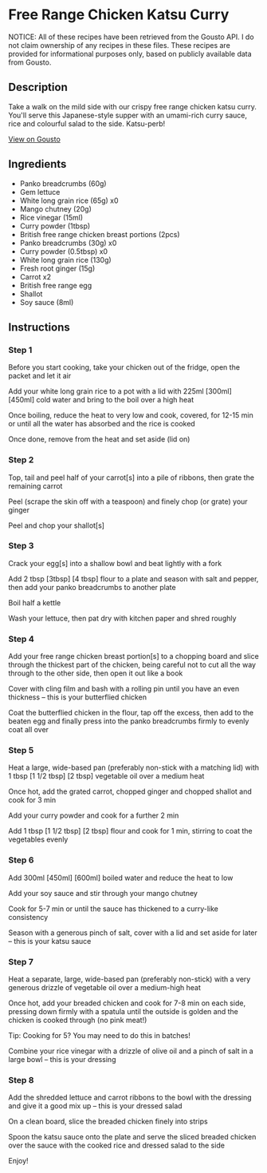 # Free Range Chicken Katsu Curry

NOTICE: All of these recipes have been retrieved from the Gousto API. I do not claim ownership of any recipes in these files. These recipes are provided for informational purposes only, based on publicly available data from Gousto.

## Description

Take a walk on the mild side with our crispy free range chicken katsu curry. You'll serve this Japanese-style supper with an umami-rich curry sauce, rice and colourful salad to the side. Katsu-perb! 

[View on Gousto](https://www.gousto.co.uk/recipes/cookbook/free-range-chicken-katsu-curry)

## Ingredients

- Panko breadcrumbs (60g)
- Gem lettuce
- White long grain rice (65g) x0
- Mango chutney (20g)
- Rice vinegar (15ml)
- Curry powder (1tbsp)
- British free range chicken breast portions (2pcs)
- Panko breadcrumbs (30g) x0
- Curry powder (0.5tbsp) x0
- White long grain rice (130g)
- Fresh root ginger (15g)
- Carrot x2
- British free range egg
- Shallot
- Soy sauce (8ml)

## Instructions


### Step 1

Before you start cooking, take your chicken out of the fridge, open the packet and let it air

Add your white long grain rice to a pot with a lid with 225ml<span class="text-purple"> [300ml]<span class="text-danger"> </span>[450ml]</span> cold water and bring to the boil over a high heat

Once boiling, reduce the heat to very low and cook, covered, for 12-15 min or until all the water has absorbed and the rice is cooked

Once done, remove from the heat and set aside (lid on)


### Step 2

Top, tail and peel half of your carrot[s] into a pile of ribbons, then grate the remaining carrot

Peel (scrape the skin off with a teaspoon) and finely chop (or grate) your ginger

Peel and chop your shallot[s]


### Step 3

Crack your egg[s] into a shallow bowl and beat lightly with a fork

Add 2 tbsp<span class="text-purple"> [3tbsp]</span> <span class="text-danger">[4 tbsp]</span> flour to a plate and season with salt and pepper, then add your panko breadcrumbs to another plate

Boil half a kettle

Wash your lettuce, then pat dry with kitchen paper and shred roughly


### Step 4

Add your free range chicken breast portion[s] to a chopping board and slice through the thickest part of the chicken, being careful not to cut all the way through to the other side, then open it out like a book

Cover with cling film and bash with a rolling pin until you have an even thickness – this is your butterflied chicken

Coat the butterflied chicken in the flour, tap off the excess, then add to the beaten egg and finally press into the panko breadcrumbs firmly to evenly coat all over


### Step 5

Heat a large, wide-based pan (preferably non-stick with a matching lid) with 1 tbsp<span class="text-purple"> [1 1/2 tbsp]</span><span class="text-danger"> [2 tbsp]</span> vegetable oil over a medium heat

Once hot, add the grated carrot, chopped ginger and chopped shallot and cook for 3 min

Add your curry powder and cook for a further 2 min

Add 1 tbsp <span class="text-purple">[1 1/2 tbsp]</span> <span class="text-danger">[2 tbsp]</span> flour and cook for 1 min, stirring to coat the vegetables evenly


### Step 6

Add 300ml <span class="text-purple">[450ml]</span> <span class="text-danger">[600ml]</span> boiled water and reduce the heat to low

Add your soy sauce and stir through your mango chutney

Cook for 5-7 min or until the sauce has thickened to a curry-like consistency

Season with a generous pinch of salt, cover with a lid and set aside for later – this is your katsu sauce


### Step 7

Heat a separate, large, wide-based pan (preferably non-stick) with a very generous drizzle of vegetable oil over a medium-high heat

Once hot, add your breaded chicken and cook for 7-8 min on each side, pressing down firmly with a spatula until the outside is golden and the chicken is cooked through (no pink meat!)

Tip: Cooking for 5? You may need to do this in batches!

Combine your rice vinegar with a drizzle of olive oil and a pinch of salt in a large bowl – this is your dressing

### Step 8

Add the shredded lettuce and carrot ribbons to the bowl with the dressing and give it a good mix up – this is your dressed salad

On a clean board, slice the breaded chicken finely into strips

Spoon the katsu sauce onto the plate and serve the sliced breaded chicken over the sauce with the cooked rice and dressed salad to the side

Enjoy!

